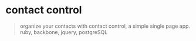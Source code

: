 contact control
===========
> organize your contacts with contact control, a simple single page app.
> ruby, backbone, jquery, postgreSQL
